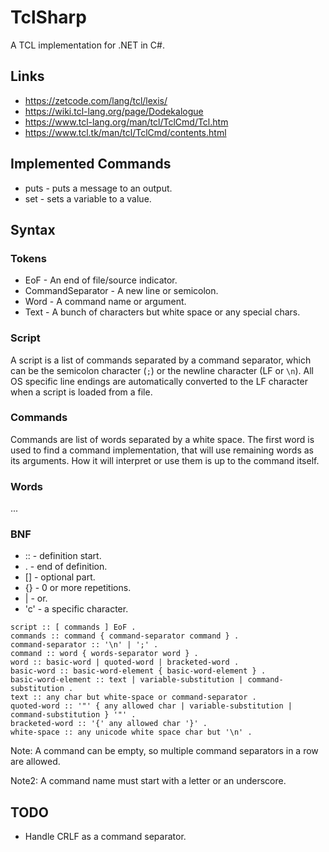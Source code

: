 ﻿# TclSharp

A TCL implementation for .NET in C#.

## Links

* https://zetcode.com/lang/tcl/lexis/
* https://wiki.tcl-lang.org/page/Dodekalogue
* https://www.tcl-lang.org/man/tcl/TclCmd/Tcl.htm
* https://www.tcl.tk/man/tcl/TclCmd/contents.html


## Implemented Commands

* puts - puts a message to an output.
* set - sets a variable to a value.


## Syntax

### Tokens

* EoF - An end of file/source indicator.
* CommandSeparator - A new line or semicolon.
* Word - A command name or argument.
* Text - A bunch of characters but white space or any special chars.

### Script

A script is a list of commands separated by a command separator, which can be the semicolon character (`;`)
or the newline character (LF or `\n`). All OS specific line endings are automatically converted to the LF
character when a script is loaded from a file.

### Commands

Commands are list of words separated by a white space. The first word is used to find a command implementation,
that will use remaining words as its arguments. How it will interpret or use them is up to the command itself.

### Words

...


### BNF

* ::  - definition start.
* .   - end of definition.
* \[] - optional part.
* {}  - 0 or more repetitions.
* \|  - or.
* 'c' - a specific character. 

````
script :: [ commands ] EoF .
commands :: command { command-separator command } .
command-separator :: '\n' | ';' .
command :: word { words-separator word } .
word :: basic-word | quoted-word | bracketed-word .
basic-word :: basic-word-element { basic-word-element } .
basic-word-element :: text | variable-substitution | command-substitution .
text :: any char but white-space or command-separator .
quoted-word :: '"' { any allowed char | variable-substitution | command-substitution } '"' .
bracketed-word :: '{' any allowed char '}' .
white-space :: any unicode white space char but '\n' .
````

Note: A command can be empty, so multiple command separators in a row are allowed. 

Note2: A command name must start with a letter or an underscore.

## TODO

* Handle CRLF as a command separator.
